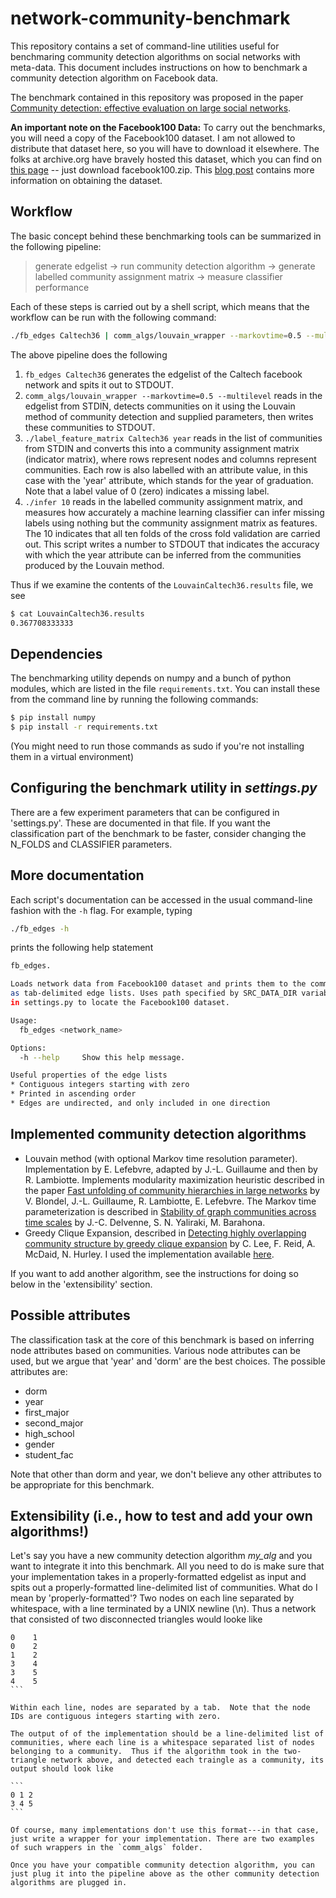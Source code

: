 network-community-benchmark
===========================

This repository contains a set of command-line utilities useful for benchmaring
community detection algorithms on social networks with meta-data. This document
includes instructions on how to benchmark a community detection algorithm on
Facebook data.

The benchmark contained in this repository was proposed in the paper [Community detection: effective evaluation on large social networks](http://comnet.oxfordjournals.org/content/early/2013/10/07/comnet.cnt012.short).

**An important note on the Facebook100 Data:** To carry out the benchmarks, you will need a copy of the Facebook100 dataset. I am not allowed to distribute that dataset here, so you will have to download it elsewhere. The folks at archive.org have bravely hosted this dataset, which you can find on [this page](https://archive.org/details/oxford-2005-facebook-matrix) --  just download facebook100.zip. This [blog post](http://sociograph.blogspot.com/2011/03/facebook100-data-and-parser-for-it.html) contains more information on obtaining the dataset.

Workflow
--------

The basic concept behind these benchmarking tools can be summarized in the following pipeline:

> generate edgelist -> run community detection algorithm -> generate labelled community assignment matrix -> measure classifier performance

Each of these steps is carried out by a shell script, which means that the workflow can be run with the following command:
 
```bash
./fb_edges Caltech36 | comm_algs/louvain_wrapper --markovtime=0.5 --multilevel | ./label_feature_matrix Caltech36 year | ./infer 10 > LouvainCaltech36.results
```

The above pipeline does the following

 1. `fb_edges Caltech36` generates the edgelist of the Caltech facebook network and spits it out to STDOUT.
 2. `comm_algs/louvain_wrapper --markovtime=0.5 --multilevel` reads in the edgelist from STDIN, detects communities on it using the Louvain method of community detection and supplied parameters, then writes these communities to STDOUT.
 3. `./label_feature_matrix Caltech36 year` reads in the list of communities from STDIN and converts this into a community assignment matrix (indicator matrix), where rows represent nodes and columns represent communities. Each row is also labelled with an attribute value, in this case with the 'year' attribute, which stands for the year of graduation. Note that a label value of 0 (zero) indicates a missing label.
 4. `./infer 10` reads in the labelled community assignment matrix, and measures how accurately a machine learning classifier can infer missing labels using nothing but the community assignment matrix as features. The 10 indicates that all ten folds of the cross fold validation are carried out. This script writes a number to STDOUT that indicates the accuracy with which the year attribute can be inferred from the communities produced by the Louvain method.

Thus if we examine the contents of the `LouvainCaltech36.results` file, we see

```bash
$ cat LouvainCaltech36.results
0.367708333333
```

Dependencies
------------
The benchmarking utility depends on numpy and a bunch of python modules, which are listed in the file `requirements.txt`.  You can install these from the command line by running the following commands:

```bash
$ pip install numpy
$ pip install -r requirements.txt
```
(You might need to run those commands as sudo if you're not installing them in a virtual environment)

Configuring the benchmark utility in *settings.py*
-------------------------------------------------
There are a few experiment parameters that can be configured in 'settings.py'.  These are documented in that file.  If you want the classification part of the benchmark to be faster, consider changing the N_FOLDS and CLASSIFIER parameters.


More documentation
------------------

Each script's documentation can be accessed in the usual command-line fashion with the `-h` flag. For example, typing

```bash
./fb_edges -h
```

prints the following help statement

```bash
fb_edges.

Loads network data from Facebook100 dataset and prints them to the command line
as tab-delimited edge lists. Uses path specified by SRC_DATA_DIR variable
in settings.py to locate the Facebook100 dataset.

Usage:
  fb_edges <network_name>

Options:
  -h --help     Show this help message.

Useful properties of the edge lists
* Contiguous integers starting with zero
* Printed in ascending order
* Edges are undirected, and only included in one direction

```

Implemented community detection algorithms
------------------------------------------

 * Louvain method (with optional Markov time resolution parameter). Implementation by E. Lefebvre, adapted by J.-L. Guillaume and then by R. Lambiotte. Implements modularity maximization heuristic described in the paper [Fast unfolding of community hierarchies in large networks](http://http://dx.doi.org/10.1088/1742-5468/2008/10/P10008) by V. Blondel, J.-L. Guillaume, R. Lambiotte, E. Lefebvre. The Markov time parameterization is described in [Stability of graph communities across time scales](http://dx.doi.org/10.1073/pnas.0903215107) by J.-C. Delvenne, S. N. Yaliraki, M. Barahona.
 * Greedy Clique Expansion, described in [Detecting highly overlapping community structure by greedy clique expansion](http://arxiv.org/abs/1002.1827) by C. Lee, F. Reid, A. McDaid, N. Hurley. I used the implementation available [here](https://sites.google.com/site/greedycliqueexpansion/).

If you want to add another algorithm, see the instructions for doing so below in the 'extensibility' section.


Possible attributes
-------------------
The classification task at the core of this benchmark is based on inferring node attributes based on communities.  Various node attributes can be used, but we argue that 'year' and 'dorm' are the best choices.  The possible attributes are:

* dorm
* year
* first_major
* second_major
* high_school
* gender
* student_fac

Note that other than dorm and year, we don't believe any other attributes to be appropriate for this benchmark.


Extensibility (i.e., how to test and add your own algorithms!)
--------------------------------------------------------------

Let's say you have a new community detection algorithm *my_alg* and you want to integrate it into this benchmark. All you need to do is make sure that your implementation takes in a properly-formatted edgelist as input and spits out a properly-formatted line-delimited list of communities.  What do I mean by 'properly-formatted'? Two nodes on each line separated by whitespace, with a line terminated by a UNIX newline (\n).  Thus a network that consisted of two disconnected triangles would looke like

````
0    1
0    2
1    2
3    4
3    5
4    5
```

Within each line, nodes are separated by a tab.  Note that the node IDs are contiguous integers starting with zero.

The output of of the implementation should be a line-delimited list of communities, where each line is a whitespace separated list of nodes belonging to a community.  Thus if the algorithm took in the two-triangle network above, and detected each traingle as a community, its output should look like

```
0 1 2
3 4 5
```

Of course, many implementations don't use this format---in that case, just write a wrapper for your implementation. There are two examples of such wrappers in the `comm_algs` folder.

Once you have your compatible community detection algorithm, you can just plug it into the pipeline above as the other community detection algorithms are plugged in.
